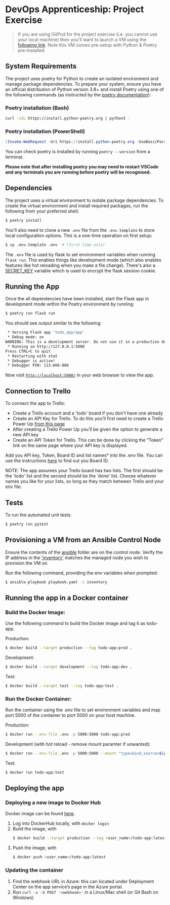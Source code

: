 # DevOps Apprenticeship: Project Exercise

> If you are using GitPod for the project exercise (i.e. you cannot use your local machine) then you'll want to launch a VM using the [following link](https://gitpod.io/#https://github.com/CorndelWithSoftwire/DevOps-Course-Starter). Note this VM comes pre-setup with Python & Poetry pre-installed.

## System Requirements

The project uses poetry for Python to create an isolated environment and manage package dependencies. To prepare your system, ensure you have an official distribution of Python version 3.8+ and install Poetry using one of the following commands (as instructed by the [poetry documentation](https://python-poetry.org/docs/#system-requirements)):

### Poetry installation (Bash)

```bash
curl -sSL https://install.python-poetry.org | python3 -
```

### Poetry installation (PowerShell)

```powershell
(Invoke-WebRequest -Uri https://install.python-poetry.org -UseBasicParsing).Content | py -
```

You can check poetry is installed by running `poetry --version` from a terminal.

**Please note that after installing poetry you may need to restart VSCode and any terminals you are running before poetry will be recognised.**

## Dependencies

The project uses a virtual environment to isolate package dependencies. To create the virtual environment and install required packages, run the following from your preferred shell:

```bash
$ poetry install
```

You'll also need to clone a new `.env` file from the `.env.template` to store local configuration options. This is a one-time operation on first setup:

```bash
$ cp .env.template .env  # (first time only)
```

The `.env` file is used by flask to set environment variables when running `flask run`. This enables things like development mode (which also enables features like hot reloading when you make a file change). There's also a [SECRET_KEY](https://flask.palletsprojects.com/en/2.3.x/config/#SECRET_KEY) variable which is used to encrypt the flask session cookie.

## Running the App

Once the all dependencies have been installed, start the Flask app in development mode within the Poetry environment by running:
```bash
$ poetry run flask run
```

You should see output similar to the following:
```bash
 * Serving Flask app 'todo_app/app'
 * Debug mode: on
WARNING: This is a development server. Do not use it in a production deployment. Use a production WSGI server instead.
 * Running on http://127.0.0.1:5000
Press CTRL+C to quit
 * Restarting with stat
 * Debugger is active!
 * Debugger PIN: 113-666-066
```
Now visit [`http://localhost:5000/`](http://localhost:5000/) in your web browser to view the app.

## Connection to Trello
To connect the app to Trello:

- Create a Trello account and a 'todo' board if you don't have one already
- Create an API Key for Trello. To do this you’ll first need to create a Trello Power Up [from this page](https://trello.com/power-ups/admin)
- After creating a Trello Power Up you’ll be given the option to generate a new API key
- Create an API Token for Trello. This can be done by clicking the “Token” link on the same page where your API key is displayed.

Add you API key, Token, Board ID and list names* into the .env file. You can use the instructions [here](https://developer.atlassian.com/cloud/trello/guides/rest-api/api-introduction/#your-first-api-call) to find out you Board ID.

NOTE: The app assumes your Trello board has two lists. The first should be the 'todo' list and the second should be the 'done' list. Choose whatever names you like for your lists, so long as they match between Trello and your env file. 

## Tests
To run the automated unit tests:
```bash
$ poetry run pytest
```

## Provisioning a VM from an Ansible Control Node
Ensure the contents of the [ansible](ansible) folder are on the control node. Verify the IP address in the ['inventory'](ansible/inventory) matches the managed node you wish to provision the VM on. 

Run the following command, providing the env variables when prompted:
```bash
$ ansible-playbook playbook.yaml -i inventory
```

## Running the app in a Docker container
### Build the Docker Image:
Use the following command to build the Docker image and tag it as todo-app.

Production:
```bash
$ docker build --target production --tag todo-app:prod .
```

Development:
```bash
$ docker build --target development --tag todo-app:dev .
```

Test:
```bash
$ docker build --target test --tag todo-app:test .
```

### Run the Docker Container:
Run the container using the .env file to set environment variables and map port 5000 of the container to port 5000 on your host machine.

Production:
```bash
$ docker run --env-file .env -p 5000:5000 todo-app:prod 
```

Development (with hot reload - remove mount paramter if unwanted):
```bash
$ docker run --env-file .env -p 5000:5000 --mount "type=bind,source=$(pwd)/todo_app,target=/app/todo_app" todo-app:dev
```
Test:
```bash
$ docker run todo-app:test
```

## Deploying the app
### Deploying a new image to Docker Hub
Docker image can be found [here](https://hub.docker.com/r/clahur/todo-app/tags).

1. Log into DockerHub locally, with ```docker login```
2. Build the image, with 
    ```bash
    $ docker build --target production --tag <user_name>/todo-app:latest .
    ```
3. Push the image, with 
    ```bash
    $ docker push <user_name>/todo-app:latest
    ```

### Updating the container
1. Find the webhook URL in Azure: this can located under Deployment Center on the app service’s page in the Azure portal.
2. Run ```curl -v -X POST '<webhook>'``` in a Linux/Mac shell (or Git Bash on Windows)


